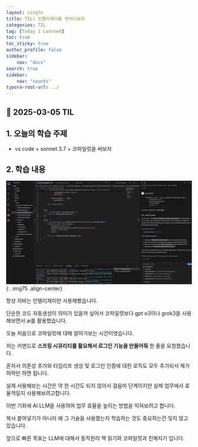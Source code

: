 ```yaml
---
layout: single
title: TIL) 인텔리제이를 벗어나보자
categories: TIL
tag: [Today I Learned]
toc: true
toc_sticky: true
author_profile: false
sidebar:
    nav: "docs"
search: true
sidebar:
    nav: "counts"
typora-root-url: ../
---
```


## 📌 2025-03-05 TIL

## 1. 오늘의 학습 주제
- vs code + sonnet 3.7 + 코파일럿을 써보자

## 2. 학습 내용

![image-20250305233233354](/images/2025-03-05-til-2025-03-05/image-20250305233233354.png){: .img75 .align-center}

항상 자바는 인텔리제이만 사용해봤습니다.

단순한 코드 자동생성이 의미가 있을까 싶어서 코파일럿보다 gpt o3이나 grok3을 사용해보면서 ai를 활용했습니다.

오늘 처음으로 코파일럿에 대해 알아가보는 시간이엿습니다.



저는 커맨드로 **스프링 시큐리티를 활요해서 로그인 기능을 만들어줘** 한 줄을 요청했습니다.

혼자서 의존성 추가와 타임리프 생성 및 로그인 인증에 대한 로직도 모두 추가되서 제가 허락만 하면 됩니다.



실제 사용해보는 시간은 약 한 시간도 되지 않아서 걸음마 단계이지만 실제 업무에서 효율적일지 사용해보려고합니다.

이번 기회에 AI LLM을 사용하여 업무 효율을 높이는 방법을 익혀보려고 합니다.



복사 붙여넣기가 아니라 왜 그 기술을 사용했는지 학습하는 것도 중요하는건 잊지 않고 있습니다.



앞으로 빠른 목표는 LLM에 대해서 동작원리 책 읽기와 코파일럿과 친해지기 입니다.
